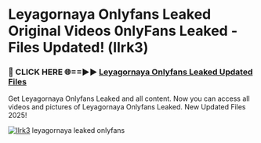 # Leyagornaya Onlyfans Leaked Original Videos 0nlyFans Leaked - Files Updated! (llrk3)

<h3>🔴 CLICK HERE 🌐==►► <a href="https://tinyurl.com/x26r9saj" rel="nofollow">Leyagornaya Onlyfans Leaked Updated Files</a></h3>

Get Leyagornaya Onlyfans Leaked and all content. Now you can access all videos and pictures of Leyagornaya Onlyfans Leaked. New Updated Files 2025!

[![llrk3](https://i.imgur.com/LkgZPqh.gif)](https://tinyurl.com/x26r9saj)
leyagornaya leaked onlyfans